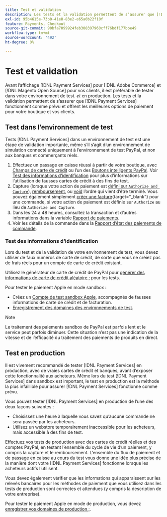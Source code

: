```yaml
---
title: Test et validation
description: Les tests et la validation permettent de s’assurer que [!DNL Payment Services] fonctionnent comme prévu et offrent les meilleures options de paiement à vos clients.
exl-id: 95b4615e-73b0-41e8-83e2-e65a0b22f10f
feature: Payments, Checkout
source-git-commit: 90bfa7099924feb308397960cff76bdf177bbe49
workflow-type: tm+mt
source-wordcount: '492'
ht-degree: 0%

---
```


# Test et validation

Avant l’affichage [!DNL Payment Services] pour [!DNL Adobe Commerce] et [!DNL Magento Open Source] pour vos clients, il est préférable de tester dans votre environnement de test. _et_ en production. Les tests et la validation permettent de s’assurer que [!DNL Payment Services] fonctionnent comme prévu et offrent les meilleures options de paiement pour votre boutique et vos clients.

## Test dans l’environnement de test

Tests [!DNL Payment Services] dans un environnement de test est une étape de validation importante, même s’il s’agit d’un environnement de simulation connecté uniquement à l’environnement de test PayPal, et non aux banques et commerçants réels.

1. Effectuez un passage en caisse réussi à partir de votre boutique, avec [Champs de carte de crédit](payments-options.md#credit-card-fields) ou l’un des [Boutons intelligents PayPal](payments-options.md#paypal-smart-buttons). Voir [Test des informations d’identification](#testing-credentials) pour plus d’informations sur l’utilisation de fausses cartes de crédit à des fins de test.
1. Capture (lorsque votre action de paiement est [défini sur `Authorize and Capture`](onboard.md#set-payment-services-as-payment-method)), [remboursement](refunds.md), ou [void](voids.md) l’ordre qui vient d’être terminé. Vous pouvez également simplement [créer une facture](https://docs.magento.com/user-guide/sales/invoice-create.html){target="_blank"} pour une commande, si votre action de paiement est définie sur `Authorize` au lieu de `Authorize and Capture`.
1. Dans les 24 à 48 heures, consultez la transaction et d’autres informations dans la variable [Rapport de paiements](payouts.md).
1. Voir les détails de la commande dans la [Rapport d’état des paiements de commande](order-payment-status.md).

### Test des informations d’identification

Lors du test et de la validation de votre environnement de test, vous devez utiliser de faux numéros de carte de crédit, de sorte que vous ne créiez pas de frais réels pour un compte de carte de crédit existant.

Utilisez le générateur de carte de crédit de PayPal pour [générer des informations de carte de crédit aléatoire ;](https://www.paypal.com/us/smarthelp/article/where-can-i-find-test-credit-card-numbers-ts2157) pour les tests.

Pour tester le paiement Apple en mode sandbox :

* Créez un [Compte de test sandbox Apple](https://developer.apple.com/apple-pay/sandbox-testing/#create-a-sandbox-tester-account), accompagnés de fausses informations de carte de crédit et de facturation.
* [Enregistrement des domaines des environnements de test](https://developer.paypal.com/docs/checkout/apm/apple-pay/#link-registeryoursandboxdomains).

>[!NOTE]
>
>Le traitement des paiements sandbox de PayPal est parfois lent et le service peut parfois diminuer. Cette situation n’est pas une indication de la vitesse et de l’efficacité du traitement des paiements de produits en direct.

## Test en production

Il est vivement recommandé de tester [!DNL Payment Services] en production, avec de vraies cartes de crédit et banques, avant d’exposer cette fonctionnalité aux acheteurs. Même lors du test [!DNL Payment Services] dans sandbox est important, le test en production est la méthode la plus infaillible pour assurer [!DNL Payment Services] fonctionne comme prévu.

Vous pouvez tester [!DNL Payment Services] en production de l’une des deux façons suivantes :

* Choisissez une heure à laquelle vous savez qu’aucune commande ne sera passée par les acheteurs.
* Utilisez un webstore temporairement inaccessible pour les acheteurs, mais accessible à des fins de test.

Effectuez vos tests de production avec des cartes de crédit réelles et des comptes PayPal, en testant l’ensemble du cycle de vie d’un paiement, y compris la capture et le remboursement. L’ensemble du flux de paiement et de passage en caisse au cours du test vous donne une idée plus précise de la manière dont votre [!DNL Payment Services] fonctionne lorsque les acheteurs actifs l’utilisent.

Vous devez également vérifier que les informations qui apparaissent sur les relevés bancaires pour les méthodes de paiement que vous utilisez dans les tests de production sont correctes et attendues (y compris la description de votre entreprise).

Pour tester le paiement Apple en mode de production, vous devez [enregistrer vos domaines de production ;](https://developer.paypal.com/docs/checkout/apm/apple-pay/#register-your-live-domain).
